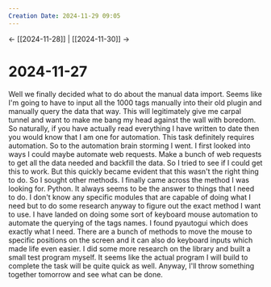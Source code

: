 ```yaml
---
Creation Date: 2024-11-29 09:05
---
```


<- [[2024-11-28]] | [[2024-11-30]]  ->

# 2024-11-27
Well we finally decided what to do about the manual data import. Seems like I'm
going to have to input all the 1000 tags manually into their old plugin and
manually query the data that way. This will legitimately give me carpal tunnel
and want to make me bang my head against the wall with boredom. So naturally, if
you have actually read everything I have written to date then you would know
that I am one for automation. This task definitely requires automation. So to
the automation brain storming I went. I first looked into ways I could maybe
automate web requests. Make a bunch of web requests to get all the data needed
and backfill the data. So I tried to see if I could get this to work. But this
quickly became evident that this wasn't the right thing to do. So I sought other
methods. I finally came across the method I was looking for. Python. It always
seems to be the answer to things that I need to do. I don't know any specific
modules that are capable of doing what I need but to do some research anyway to
figure out the exact method I want to use. I have landed on doing some sort of
keyboard mouse automation to automate the querying of the tags names. I found
pyautogui which does exactly what I need. There are a bunch of methods to move
the mouse to specific positions on the screen and it can also do keyboard inputs
which made life even easier. I did some more research on the library and built a
small test program myself. It seems like the actual program I will build to
complete the task will be quite quick as well. Anyway, I'll throw something
together tomorrow and see what can be done.